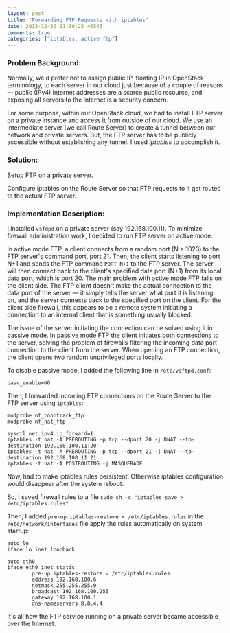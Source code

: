 ```yaml
---
layout: post
title: "Forwarding FTP Requests with iptables"
date: 2013-12-30 21:00:25 +0545
comments: true
categories: ["iptables, active ftp"]
---
```


### Problem Background:

Normally, we'd prefer not to assign public IP, floating IP in OpenStack terminology, to each server in our cloud just because of a couple of reasons — public (IPv4) Internet addresses are a scarce public resource, and exposing all servers to the Internet is a security concern. 

For some purpose, within our OpenStack cloud, we had to install FTP server on a private instance and access it from outside of our cloud. We use an intermediate server (we call Route Server) to create a tunnel between our network and private servers. But, the FTP server has to be publicly accessible without establishing any tunnel. I used *iptables* to accomplish it.

### Solution:
Setup FTP on a private server.

Configure iptables on the Route Server so that FTP requests to it get routed to the actual FTP server.

### Implementation Description:
I installed `vsfdpd` on a  private server (say 192.168.100.11). To minimize firewall administration work, I decided to run FTP server on active mode. 

In active mode FTP, a client connects from a random port (N > 1023) to the FTP server's command port, port 21. Then, the client starts listening to port N+1 and sends the FTP command `PORT N+1` to the FTP server. The server will then connect back to the client's specified data port (N+1) from its local data port, which is port 20. The main problem with active mode FTP falls on the client side. The FTP client doesn't make the actual connection to the data port of the server — it simply tells the server what port it is listening on, and the server connects back to the specified port on the client. For the client side firewall, this appears to be a remote system initiating a connection to an internal client that is something usually blocked.

The issue of the server initiating the connection can be solved using it in passive mode. In passive mode FTP the client initiates both connections to the server, solving the problem of firewalls filtering the incoming data port connection to the client from the server. When opening an FTP connection, the client opens two random unprivileged ports locally. 

To disable passive mode, I added the following line in `/etc/vsftpd.conf`:

`pasv_enable=NO`

Then, I forwarded incoming FTP connections on the Route Server to the FTP server using `iptables`:

    modprobe nf_conntrack_ftp
    modprobe nf_nat_ftp

    sysctl net.ipv4.ip_forward=1
    iptables -t nat -A PREROUTING -p tcp --dport 20 -j DNAT --to-   destination 192.168.100.11:20
    iptables -t nat -A PREROUTING -p tcp --dport 21 -j DNAT --to-   destination 192.168.100.11:21
    iptables -t nat -A POSTROUTING -j MASQUERADE

Now, had to make iptables rules persistent. Otherwise iptables configuration would disappear after the system reboot.

So, I saved firewall rules to a file
`sudo sh -c "iptables-save > /etc/iptables.rules"`

Then, I added `pre-up iptables-restore < /etc/iptables.rules` in the `/etc/network/interfaces` file apply the rules automatically on system startup:

    auto lo
    iface lo inet loopback

    auto eth0
    iface eth0 inet static
            pre-up iptables-restore < /etc/iptables.rules
            address 192.168.100.6
            netmask 255.255.255.0
            broadcast 192.168.100.255
            gateway 192.168.100.1
            dns-nameservers 8.8.4.4

It's all how the FTP service running on a private server became accessible over the Internet.
